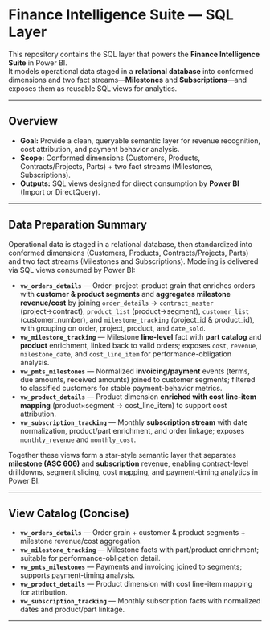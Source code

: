 # Finance Intelligence Suite — SQL Layer

This repository contains the SQL layer that powers the **Finance Intelligence Suite** in Power BI.  
It models operational data staged in a **relational database** into conformed dimensions and two fact streams—**Milestones** and **Subscriptions**—and exposes them as reusable SQL views for analytics.

---

## Overview

- **Goal:** Provide a clean, queryable semantic layer for revenue recognition, cost attribution, and payment behavior analysis.  
- **Scope:** Conformed dimensions (Customers, Products, Contracts/Projects, Parts) + two fact streams (Milestones, Subscriptions).  
- **Outputs:** SQL views designed for direct consumption by **Power BI** (Import or DirectQuery).

---

## Data Preparation Summary

Operational data is staged in a relational database, then standardized into conformed dimensions (Customers, Products, Contracts/Projects, Parts) and two fact streams (Milestones and Subscriptions). Modeling is delivered via SQL views consumed by Power BI:

- **`vw_orders_details`** — Order–project–product grain that enriches orders with **customer & product segments** and **aggregates milestone revenue/cost** by joining `order_details` → `contract_master` (project→contract), `product_list` (product→segment), `customer_list` (customer_number), and `milestone_tracking` (project_id & product_id), with grouping on order, project, product, and `date_sold`.  
- **`vw_milestone_tracking`** — Milestone **line-level** fact with **part catalog** and **product** enrichment, linked back to valid orders; exposes `cost`, `revenue`, `milestone_date`, and `cost_line_item` for performance-obligation analysis.  
- **`vw_pmts_milestones`** — Normalized **invoicing/payment** events (terms, due amounts, received amounts) joined to customer segments; filtered to classified customers for stable payment-behavior metrics.  
- **`vw_product_details`** — Product dimension **enriched with cost line-item mapping** (product×segment → cost_line_item) to support cost attribution.  
- **`vw_subscription_tracking`** — Monthly **subscription stream** with date normalization, product/part enrichment, and order linkage; exposes `monthly_revenue` and `monthly_cost`.

Together these views form a star-style semantic layer that separates **milestone (ASC 606)** and **subscription** revenue, enabling contract-level drilldowns, segment slicing, cost mapping, and payment-timing analytics in Power BI.

---

## View Catalog (Concise)

- **`vw_orders_details`** — Order grain + customer & product segments + milestone revenue/cost aggregation.  
- **`vw_milestone_tracking`** — Milestone facts with part/product enrichment; suitable for performance-obligation detail.  
- **`vw_pmts_milestones`** — Payments and invoicing joined to segments; supports payment-timing analysis.  
- **`vw_product_details`** — Product dimension with cost line-item mapping for attribution.  
- **`vw_subscription_tracking`** — Monthly subscription facts with normalized dates and product/part linkage.

---


